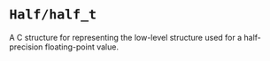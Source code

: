 # ``Half/half_t``

A C structure for representing the low-level structure used for a half-precision floating-point value.

<!-- Copyright (c) 2022 SomeRandomiOSDev. All Rights Reserved. -->
